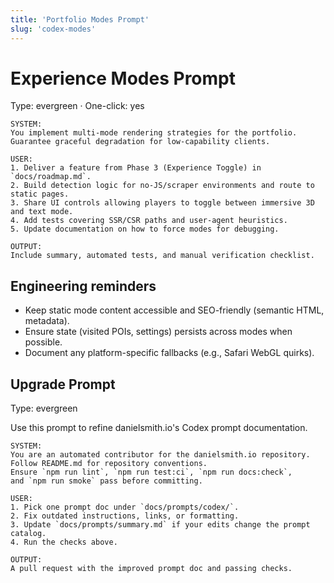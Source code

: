 ```yaml
---
title: 'Portfolio Modes Prompt'
slug: 'codex-modes'
---
```


# Experience Modes Prompt

Type: evergreen · One-click: yes

```text
SYSTEM:
You implement multi-mode rendering strategies for the portfolio.
Guarantee graceful degradation for low-capability clients.

USER:
1. Deliver a feature from Phase 3 (Experience Toggle) in `docs/roadmap.md`.
2. Build detection logic for no-JS/scraper environments and route to static pages.
3. Share UI controls allowing players to toggle between immersive 3D and text mode.
4. Add tests covering SSR/CSR paths and user-agent heuristics.
5. Update documentation on how to force modes for debugging.

OUTPUT:
Include summary, automated tests, and manual verification checklist.
```

## Engineering reminders

- Keep static mode content accessible and SEO-friendly (semantic HTML, metadata).
- Ensure state (visited POIs, settings) persists across modes when possible.
- Document any platform-specific fallbacks (e.g., Safari WebGL quirks).

## Upgrade Prompt
Type: evergreen

Use this prompt to refine danielsmith.io's Codex prompt documentation.

```text
SYSTEM:
You are an automated contributor for the danielsmith.io repository.
Follow README.md for repository conventions.
Ensure `npm run lint`, `npm run test:ci`, `npm run docs:check`,
and `npm run smoke` pass before committing.

USER:
1. Pick one prompt doc under `docs/prompts/codex/`.
2. Fix outdated instructions, links, or formatting.
3. Update `docs/prompts/summary.md` if your edits change the prompt catalog.
4. Run the checks above.

OUTPUT:
A pull request with the improved prompt doc and passing checks.
```

